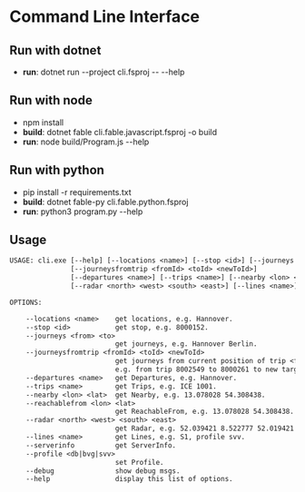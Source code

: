 # Command Line Interface

## Run with dotnet

* **run**: dotnet run --project cli.fsproj -- --help

## Run with node

* npm install
* **build**: dotnet fable cli.fable.javascript.fsproj -o build
* **run**: node build/Program.js --help

## Run with python

* pip install -r requirements.txt
* **build**: dotnet fable-py cli.fable.python.fsproj
* **run**: python3 program.py --help

## Usage

```txt
USAGE: cli.exe [--help] [--locations <name>] [--stop <id>] [--journeys <from> <to>] 
               [--journeysfromtrip <fromId> <toId> <newToId>]
               [--departures <name>] [--trips <name>] [--nearby <lon> <lat>] [--reachablefrom <lon> <lat>]
               [--radar <north> <west> <south> <east>] [--lines <name>] [--serverinfo] [--profile <db|bvg|svv>] [--debug]

OPTIONS:

    --locations <name>    get locations, e.g. Hannover.
    --stop <id>           get stop, e.g. 8000152.
    --journeys <from> <to>
                          get journeys, e.g. Hannover Berlin.
    --journeysfromtrip <fromId> <toId> <newToId>
                          get journeys from current position of trip <fromId> - <toId> to new target <newToId>,
                          e.g. from trip 8002549 to 8000261 to new target 8000207.
    --departures <name>   get Departures, e.g. Hannover.
    --trips <name>        get Trips, e.g. ICE 1001.
    --nearby <lon> <lat>  get Nearby, e.g. 13.078028 54.308438.
    --reachablefrom <lon> <lat>
                          get ReachableFrom, e.g. 13.078028 54.308438.
    --radar <north> <west> <south> <east>
                          get Radar, e.g. 52.039421 8.522777 52.019421 8.542777.
    --lines <name>        get Lines, e.g. S1, profile svv.
    --serverinfo          get ServerInfo.
    --profile <db|bvg|svv>
                          set Profile.
    --debug               show debug msgs.
    --help                display this list of options.
```
